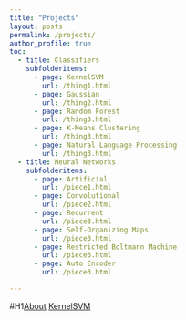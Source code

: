 ```yaml
---
title: "Projects"
layout: posts
permalink: /projects/
author_profile: true
toc:
  - title: Classifiers
    subfolderitems:
      - page: KernelSVM
        url: /thing1.html
      - page: Gaussian
        url: /thing2.html
      - page: Random Forest
        url: /thing3.html
      - page: K-Means Clustering
        url: /thing3.html
      - page: Natural Language Processing
        url: /thing3.html       
  - title: Neural Networks
    subfolderitems:
      - page: Artificial
        url: /piece1.html
      - page: Convolutional
        url: /piece2.html
      - page: Recurrent
        url: /piece3.html
      - page: Self-Organizing Maps
        url: /piece3.html
      - page: Restricted Boltmann Machine
        url: /piece3.html
      - page: Auto Encoder
        url: /piece3.html

---
```

#H1[About](/about/)
[KernelSVM](/_posts/2019-01-20-KernelSVM.md)

